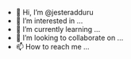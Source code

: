 - 👋 Hi, I’m @jesteradduru
- 👀 I’m interested in ...
- 🌱 I’m currently learning ...
- 💞️ I’m looking to collaborate on ...
- 📫 How to reach me ...

<!---
jesteradduru/jesteradduru is a ✨ special ✨ repository because its `README.md` (this file) appears on your GitHub profile.
You can click the Preview link to take a look at your changes.
--->
